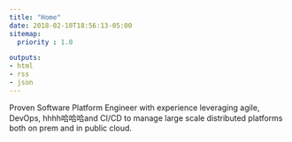 ```yaml
---
title: "Home"
date: 2018-02-10T18:56:13-05:00
sitemap:
  priority : 1.0

outputs:
- html
- rss
- json
---
```

Proven Software Platform Engineer with experience leveraging agile, DevOps, hhhh哈哈哈and CI/CD to manage large scale distributed platforms both on prem and in public cloud.
